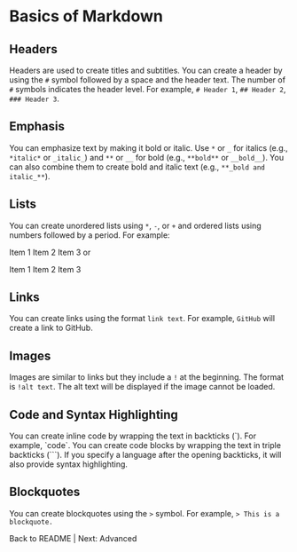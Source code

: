 # Basics of Markdown

## Headers
Headers are used to create titles and subtitles. You can create a header by using the `#` symbol followed by a space and the header text. The number of `#` symbols indicates the header level. For example, `# Header 1`, `## Header 2`, `### Header 3`.

## Emphasis
You can emphasize text by making it bold or italic. Use `*` or `_` for italics (e.g., `*italic*` or `_italic_`) and `**` or `__` for bold (e.g., `**bold**` or `__bold__`). You can also combine them to create bold and italic text (e.g., `**_bold and italic_**`).

## Lists
You can create unordered lists using `*`, `-`, or `+` and ordered lists using numbers followed by a period. For example:

Item 1
Item 2
Item 3
or

Item 1
Item 2
Item 3

## Links
You can create links using the format `link text`. For example, `GitHub` will create a link to GitHub.

## Images
Images are similar to links but they include a `!` at the beginning. The format is `!alt text`. The alt text will be displayed if the image cannot be loaded.

## Code and Syntax Highlighting
You can create inline code by wrapping the text in backticks (\`). For example, \`code\`. You can create code blocks by wrapping the text in triple backticks (```). If you specify a language after the opening backticks, it will also provide syntax highlighting.

## Blockquotes
You can create blockquotes using the `>` symbol. For example, `> This is a blockquote.`

Back to README | Next: Advanced
